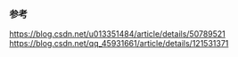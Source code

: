 ### 参考
https://blog.csdn.net/u013351484/article/details/50789521
https://blog.csdn.net/qq_45931661/article/details/121531371